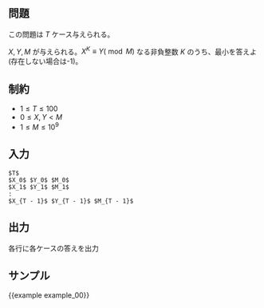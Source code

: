 問題
---------

この問題は $T$ ケース与えられる。

$X, Y, M$ が与えられる。$X^K \equiv Y (\bmod M)$ なる非負整数 $K$ のうち、最小を答えよ(存在しない場合は-1)。

制約
---------

- $1 \leq T \leq 100$
- $0 \leq X, Y < M$
- $1 \leq M \leq 10^9$

入力
---------

```
$T$
$X_0$ $Y_0$ $M_0$
$X_1$ $Y_1$ $M_1$
:
$X_{T - 1}$ $Y_{T - 1}$ $M_{T - 1}$
```

出力
---------

各行に各ケースの答えを出力

サンプル
---------

{{example example_00}}
